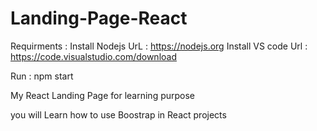 # Landing-Page-React 

Requirments :
Install Nodejs  UrL : https://nodejs.org
Install VS code  Url : https://code.visualstudio.com/download

Run : npm start

 My React Landing Page for learning purpose

 you will Learn how to use Boostrap in React projects
 

